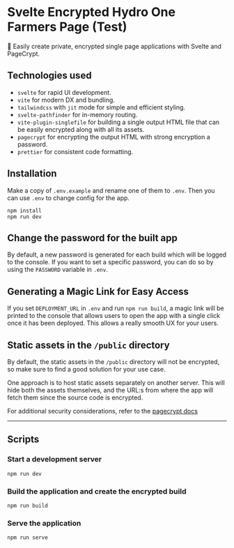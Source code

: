 # Svelte Encrypted Hydro One Farmers Page (Test)

🔐 Easily create private, encrypted single page applications with Svelte and PageCrypt.

## Technologies used

-   `svelte` for rapid UI development.
-   `vite` for modern DX and bundling.
-   `tailwindcss` with `jit` mode for simple and efficient styling.
-   `svelte-pathfinder` for in-memory routing.
-   `vite-plugin-singlefile` for building a single output HTML file that can be easily encrypted along with all its assets.
-   `pagecrypt` for encrypting the output HTML with strong encryption a password.
-   `prettier` for consistent code formatting.

## Installation

Make a copy of `.env.example` and rename one of them to `.env`. Then you can use `.env` to change config for the app.

```
npm install
npm run dev
```

## Change the password for the built app

By default, a new password is generated for each build which will be logged to the console. If you want to set a specific password, you can do so by using the `PASSWORD` variable in `.env`.

## Generating a Magic Link for Easy Access

If you set `DEPLOYMENT_URL` in `.env` and run `npm run build`, a magic link will be printed to the console that allows users to open the app with a single click once it has been deployed. This allows a really smooth UX for your users.

## Static assets in the `/public` directory

By default, the static assets in the `/public` directory will not be encrypted, so make sure to find a good solution for your use case.

One approach is to host static assets separately on another server. This will hide both the assets themselves, and the URL:s from where the app will fetch them since the source code is encrypted.

For additional security considerations, refer to the [pagecrypt docs](https://github.com/greenheart/pagecrypt#security-considerations)

---

## Scripts

### Start a development server

`npm run dev`

### Build the application and create the encrypted build

`npm run build`

### Serve the application

`npm run serve`
